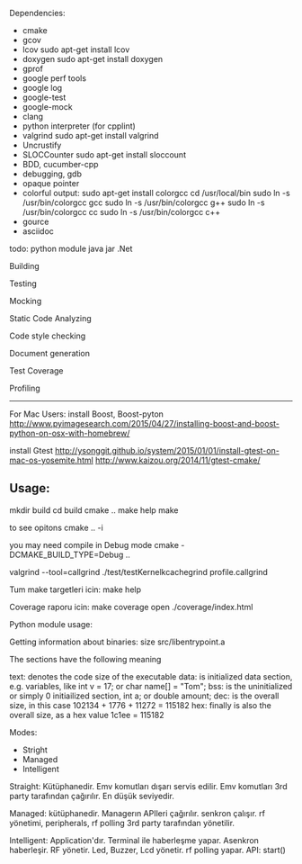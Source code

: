 

Dependencies:
  - cmake
  - gcov
  - lcov
        sudo apt-get install lcov
  - doxygen
        sudo apt-get install doxygen
  - gprof
  - google perf tools
  - google log
  - google-test
  - google-mock
  - clang
  - python interpreter (for cpplint)
  - valgrind
        sudo apt-get install valgrind
  - Uncrustify
  - SLOCCounter
        sudo apt-get install sloccount
  - BDD, cucumber-cpp
  - debugging, gdb
  - opaque pointer
  - colorful output:
      sudo apt-get install colorgcc
      cd /usr/local/bin
      sudo ln -s /usr/bin/colorgcc gcc
      sudo ln -s /usr/bin/colorgcc g++
      sudo ln -s /usr/bin/colorgcc cc
      sudo ln -s /usr/bin/colorgcc c++
  - gource
  - asciidoc


todo:
    python module
    java jar
    .Net

Building

Testing

Mocking

Static Code Analyzing

Code style checking

Document generation

Test Coverage

Profiling

-------------------------------------
For Mac Users:
install Boost, Boost-pyton
http://www.pyimagesearch.com/2015/04/27/installing-boost-and-boost-python-on-osx-with-homebrew/

install Gtest
http://ysonggit.github.io/system/2015/01/01/install-gtest-on-mac-os-yosemite.html
http://www.kaizou.org/2014/11/gtest-cmake/





Usage:
------

mkdir build
cd build
cmake ..
make help
make <target>


to see opitons
cmake .. -i

you may need compile in Debug mode
cmake -DCMAKE_BUILD_TYPE=Debug ..


valgrind --tool=callgrind ./test/testKernelkcachegrind profile.callgrind



Tum make targetleri icin:
make help


Coverage raporu icin:
make coverage
open ./coverage/index.html


Python module usage:


Getting information about binaries:
  size src/libentrypoint.a

  The sections have the following meaning

  text: denotes the code size of the executable
  data: is initialized data section, e.g. variables, like int v = 17; or char name[] = "Tom";
  bss: is the uninitialized or simply 0 initiailized section, int a; or double amount;
  dec: is the overall size, in this case 102134 + 1776 + 11272 = 115182
  hex: finally is also the overall size, as a hex value 1c1ee = 115182




Modes:


  - Stright
  - Managed
  - Intelligent

  Straight:
    Kütüphanedir.
    Emv komutları dışarı servis edilir. Emv komutları 3rd party tarafından çağırılır.
    En düşük seviyedir.

  Managed:
    kütüphanedir.
    Managerın APIleri çağırılır.
    senkron çalışır.
    rf yönetimi, peripherals, rf polling 3rd party tarafından yönetilir.

  Intelligent:
    Application'dır.
    Terminal ile haberleşme yapar. Asenkron haberleşir.
    RF yönetir. Led, Buzzer, Lcd yönetir.
    rf polling yapar.
    API:
      start()
